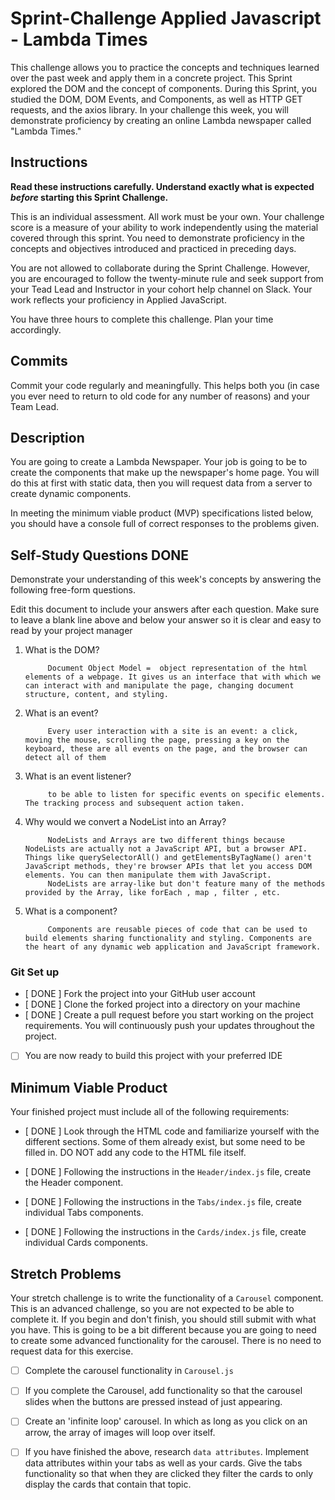# Sprint-Challenge Applied Javascript - Lambda Times

This challenge allows you to practice the concepts and techniques learned over the past week and apply them in a concrete project. This Sprint explored the DOM and the concept of components. During this Sprint, you studied the DOM, DOM Events, and Components, as well as HTTP GET requests, and the axios library. In your challenge this week, you will demonstrate proficiency by creating an online Lambda newspaper called "Lambda Times."

## Instructions

**Read these instructions carefully. Understand exactly what is expected _before_ starting this Sprint Challenge.**

This is an individual assessment. All work must be your own. Your challenge score is a measure of your ability to work independently using the material covered through this sprint. You need to demonstrate proficiency in the concepts and objectives introduced and practiced in preceding days.

You are not allowed to collaborate during the Sprint Challenge. However, you are encouraged to follow the twenty-minute rule and seek support from your Tead Lead and Instructor in your cohort help channel on Slack. Your work reflects your proficiency in Applied JavaScript.

You have three hours to complete this challenge. Plan your time accordingly.

## Commits

Commit your code regularly and meaningfully. This helps both you (in case you ever need to return to old code for any number of reasons) and your Team Lead.

## Description

You are going to create a Lambda Newspaper. Your job is going to be to create the components that make up the newspaper's home page. You will do this at first with static data, then you will request data from a server to create dynamic components.

In meeting the minimum viable product (MVP) specifications listed below, you should have a console full of correct responses to the problems given.

## Self-Study Questions DONE

Demonstrate your understanding of this week's concepts by answering the following free-form questions.

Edit this document to include your answers after each question. Make sure to leave a blank line above and below your answer so it is clear and easy to read by your project manager

1. What is the DOM?

            Document Object Model =  object representation of the html elements of a webpage. It gives us an interface that with which we can interact with and manipulate the page, changing document structure, content, and styling.

2. What is an event?

            Every user interaction with a site is an event: a click, moving the mouse, scrolling the page, pressing a key on the keyboard, these are all events on the page, and the browser can detect all of them   

3. What is an event listener?

            to be able to listen for specific events on specific elements.  The tracking process and subsequent action taken.

4. Why would we convert a NodeList into an Array?

            NodeLists and Arrays are two different things because NodeLists are actually not a JavaScript API, but a browser API. Things like querySelectorAll() and getElementsByTagName() aren't JavaScript methods, they're browser APIs that let you access DOM elements. You can then manipulate them with JavaScript.
            NodeLists are array-like but don't feature many of the methods provided by the Array, like forEach , map , filter , etc. 

5. What is a component?

            Components are reusable pieces of code that can be used to build elements sharing functionality and styling. Components are the heart of any dynamic web application and JavaScript framework.


### Git Set up

* [ DONE  ] Fork the project into your GitHub user account
* [ DONE ] Clone the forked project into a directory on your machine
* [ DONE ] Create a pull request before you start working on the project requirements.  You will continuously push your updates throughout the project.
* [ ] You are now ready to build this project with your preferred IDE

## Minimum Viable Product

Your finished project must include all of the following requirements:

* [ DONE ] Look through the HTML code and familiarize yourself with the different sections. Some of them already exist, but some need to be filled in. DO NOT add any code to the HTML file itself.

* [ DONE  ] Following the instructions in the `Header/index.js` file, create the Header component. 

* [ DONE  ] Following the instructions in the `Tabs/index.js` file, create individual Tabs components.

* [ DONE ] Following the instructions in the `Cards/index.js` file, create individual Cards components.

## Stretch Problems

Your stretch challenge is to write the functionality of a `Carousel` component. This is an advanced challenge, so you are not expected to be able to complete it. If you begin and don't finish, you should still submit with what you have. This is going to be a bit different because you are going to need to create some advanced functionality for the carousel. There is no need to request data for this exercise.

* [ ] Complete the carousel functionality in `Carousel.js`

* [ ] If you complete the Carousel, add functionality so that the carousel slides when the buttons are pressed instead of just appearing.

* [ ] Create an 'infinite loop' carousel. In which as long as you click on an arrow, the array of images will loop over itself.

* [ ] If you have finished the above, research `data attributes`. Implement data attributes within your tabs as well as your cards. Give the tabs functionality so that when they are clicked they filter the cards to only display the cards that contain that topic.
 
